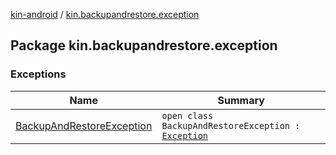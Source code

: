 [kin-android](../index.md) / [kin.backupandrestore.exception](./index.md)

## Package kin.backupandrestore.exception

### Exceptions

| Name | Summary |
|---|---|
| [BackupAndRestoreException](-backup-and-restore-exception/index.md) | `open class BackupAndRestoreException : `[`Exception`](https://docs.oracle.com/javase/6/docs/api/java/lang/Exception.html) |
